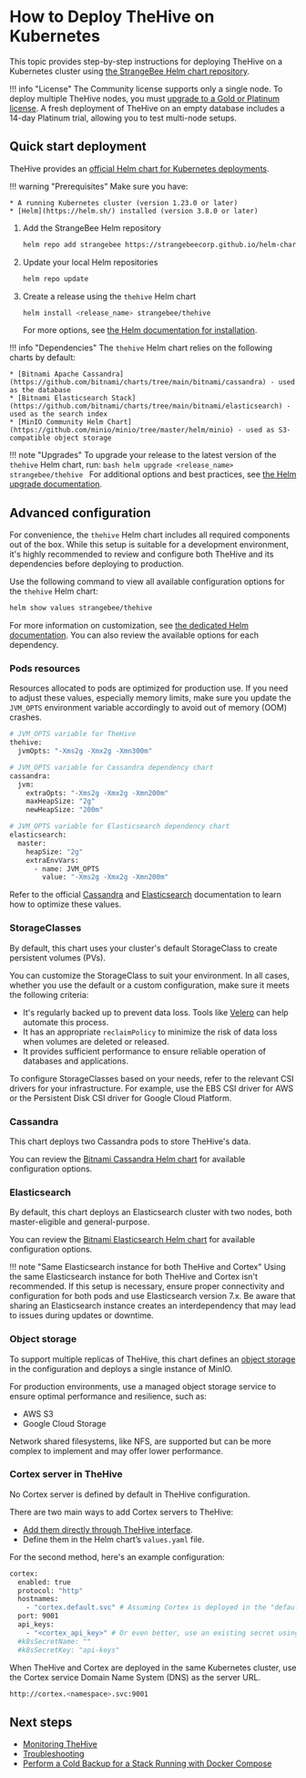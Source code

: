 # How to Deploy TheHive on Kubernetes

This topic provides step-by-step instructions for deploying TheHive on a Kubernetes cluster using [the StrangeBee Helm chart repository](https://github.com/StrangeBeeCorp/helm-charts).

!!! info "License"
    The Community license supports only a single node. To deploy multiple TheHive nodes, you must [upgrade to a Gold or Platinum license](../installation/licenses/license.md). A fresh deployment of TheHive on an empty database includes a 14-day Platinum trial, allowing you to test multi-node setups.

## Quick start deployment

TheHive provides an [official Helm chart for Kubernetes deployments](https://github.com/StrangeBeeCorp/helm-charts/tree/main/thehive-charts/thehive).

!!! warning "Prerequisites"
    Make sure you have:

    * A running Kubernetes cluster (version 1.23.0 or later)
    * [Helm](https://helm.sh/) installed (version 3.8.0 or later)

1. Add the StrangeBee Helm repository

    ```bash
    helm repo add strangebee https://strangebeecorp.github.io/helm-charts
    ```

2. Update your local Helm repositories

    ```bash
    helm repo update
    ```

3. Create a release using the `thehive` Helm chart

    ```bash
    helm install <release_name> strangebee/thehive
    ```

    For more options, see [the Helm documentation for installation](https://helm.sh/docs/helm/helm_install/).

!!! info "Dependencies"
    The `thehive` Helm chart relies on the following charts by default:

    * [Bitnami Apache Cassandra](https://github.com/bitnami/charts/tree/main/bitnami/cassandra) - used as the database
    * [Bitnami Elasticsearch Stack](https://github.com/bitnami/charts/tree/main/bitnami/elasticsearch) - used as the search index
    * [MinIO Community Helm Chart](https://github.com/minio/minio/tree/master/helm/minio) - used as S3-compatible object storage

!!! note "Upgrades"
    To upgrade your release to the latest version of the `thehive` Helm chart, run:
    ```bash
    helm upgrade <release_name> strangebee/thehive
    ```
    For additional options and best practices, see [the Helm upgrade documentation](https://helm.sh/docs/helm/helm_upgrade/).

## Advanced configuration

For convenience, the `thehive` Helm chart includes all required components out of the box. While this setup is suitable for a development environment, it's highly recommended to review and configure both TheHive and its dependencies before deploying to production.

Use the following command to view all available configuration options for the `thehive` Helm chart:

```bash
helm show values strangebee/thehive
```

For more information on customization, see [the dedicated Helm documentation](https://helm.sh/docs/intro/using_helm/#customizing-the-chart-before-installing). You can also review the available options for each dependency.

### Pods resources

Resources allocated to pods are optimized for production use. If you need to adjust these values, especially memory limits, make sure you update the `JVM_OPTS` environment variable accordingly to avoid out of memory (OOM) crashes.

```bash
# JVM_OPTS variable for TheHive
thehive:
  jvmOpts: "-Xms2g -Xmx2g -Xmn300m"

# JVM_OPTS variable for Cassandra dependency chart
cassandra:
  jvm:
    extraOpts: "-Xms2g -Xmx2g -Xmn200m"
    maxHeapSize: "2g"
    newHeapSize: "200m"

# JVM_OPTS variable for Elasticsearch dependency chart
elasticsearch:
  master:
    heapSize: "2g"
    extraEnvVars:
      - name: JVM_OPTS
        value: "-Xms2g -Xmx2g -Xmn200m"
```

Refer to the official [Cassandra](https://cassandra.apache.org/doc/latest/cassandra/getting-started/production.html) and [Elasticsearch](https://www.elastic.co/docs/deploy-manage/production-guidance/elasticsearch-in-production-environments) documentation to learn how to optimize these values.

### StorageClasses

By default, this chart uses your cluster's default StorageClass to create persistent volumes (PVs).

You can customize the StorageClass to suit your environment. In all cases, whether you use the default or a custom configuration, make sure it meets the following criteria:

* It's regularly backed up to prevent data loss. Tools like [Velero](https://velero.io/) can help automate this process.
* It has an appropriate `reclaimPolicy` to minimize the risk of data loss when volumes are deleted or released.
* It provides sufficient performance to ensure reliable operation of databases and applications.

To configure StorageClasses based on your needs, refer to the relevant CSI drivers for your infrastructure. For example, use the EBS CSI driver for AWS or the Persistent Disk CSI driver for Google Cloud Platform.

### Cassandra

This chart deploys two Cassandra pods to store TheHive's data.

You can review the [Bitnami Cassandra Helm chart](https://github.com/bitnami/charts/tree/main/bitnami/cassandra) for available configuration options.

### Elasticsearch

By default, this chart deploys an Elasticsearch cluster with two nodes, both master-eligible and general-purpose.

You can review the [Bitnami Elasticsearch Helm chart](https://github.com/bitnami/charts/tree/main/bitnami/elasticsearch) for available configuration options.

!!! note "Same Elasticsearch instance for both TheHive and Cortex"
    Using the same Elasticsearch instance for both TheHive and Cortex isn't recommended. If this setup is necessary, ensure proper connectivity and configuration for both pods and use Elasticsearch version 7.x. Be aware that sharing an Elasticsearch instance creates an interdependency that may lead to issues during updates or downtime.

### Object storage

To support multiple replicas of TheHive, this chart defines an [object storage](../configuration/file-storage.md) in the configuration and deploys a single instance of MinIO.

For production environments, use a managed object storage service to ensure optimal performance and resilience, such as:

* AWS S3
* Google Cloud Storage

Network shared filesystems, like NFS, are supported but can be more complex to implement and may offer lower performance.

### Cortex server in TheHive

No Cortex server is defined by default in TheHive configuration.

There are two main ways to add Cortex servers to TheHive:

* [Add them directly through TheHive interface](../administration/cortex/add-a-cortex-server.md).
* Define them in the Helm chart’s `values.yaml` file.

For the second method, here's an example configuration:

```bash
cortex:
  enabled: true
  protocol: "http"
  hostnames:
    - "cortex.default.svc" # Assuming Cortex is deployed in the "default" namespace
  port: 9001
  api_keys:
    - "<cortex_api_key>" # Or even better, use an existing secret using the parameters below
  #k8sSecretName: ""
  #k8sSecretKey: "api-keys"
```

When TheHive and Cortex are deployed in the same Kubernetes cluster, use the Cortex service Domain Name System (DNS) as the server URL.

```bash
http://cortex.<namespace>.svc:9001
```

<h2>Next steps</h2>

* [Monitoring TheHive](../operations/monitoring.md)
* [Troubleshooting](../operations/troubleshooting.md)
* [Perform a Cold Backup for a Stack Running with Docker Compose](../operations/backup-restore/backup/cold-backup/docker-compose.md)